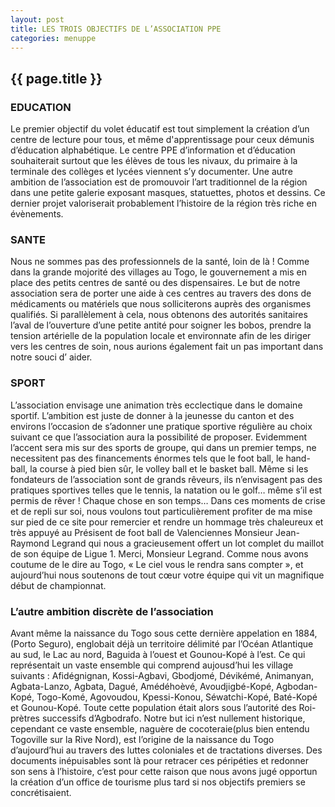 ```yaml
---
layout: post
title: LES TROIS OBJECTIFS DE L’ASSOCIATION PPE
categories: menuppe
---
```


## {{ page.title }}

### EDUCATION


Le  premier objectif du volet éducatif est tout simplement la création d’un centre de lecture pour tous, et même d'apprentissage pour ceux démunis d’éducation alphabétique. Le centre PPE d’information et d’éducation souhaiterait surtout que les élèves de tous les nivaux, du primaire à la terminale des collèges et lycées viennent s’y documenter. Une autre ambition de l’association est de promouvoir l’art traditionnel de la région dans une petite galerie exposant masques, statuettes, photos et dessins. Ce dernier projet valoriserait probablement l’histoire de la région très riche en évènements.


### SANTE

Nous ne sommes pas des professionnels de la santé, loin de là !
Comme dans la grande mojorité des villages au Togo, le gouvernement a mis en place des petits centres de santé ou des dispensaires. Le but de notre association sera de porter une aide à ces centres au travers des dons de médicaments ou matériels que nous solliciterons auprès des organismes qualifiés. Si parallèlement à cela,  nous obtenons des autorités sanitaires l’aval de l’ouverture d’une petite antité pour soigner les bobos, prendre la tension artérielle de la population locale et environnate afin de les diriger vers les centres de soin, nous aurions également fait un pas important dans notre souci d’ aider.

### SPORT

L’association envisage  une animation très ecclectique dans le domaine sportif. L’ambition est juste de donner à la jeunesse du canton et des environs l’occasion de s’adonner une pratique sportive régulière au choix suivant ce que l’association aura la possibilité de proposer. Evidemment l’accent sera mis  sur des sports de groupe, qui dans un premier temps, ne necessitent pas des financements énormes tels que le foot ball, le hand-ball, la course à pied bien sûr, le volley ball et le basket ball. Même si les fondateurs de l’association sont de grands rêveurs, ils n’envisagent pas des pratiques sportives telles que le tennis, la natation ou le golf… même s’il est permis de rêver ! Chaque chose en son temps…
Dans ces moments de crise et de repli sur soi, nous voulons tout particulièrement profiter de ma mise sur pied de ce site pour remercier et rendre un hommage très chaleureux et très appuyé  au Présisent de foot ball de Valenciennes Monsieur Jean-Raymond Legrand qui nous a gracieusement offert un lot complet du maillot de son équipe de Ligue 1. Merci, Monsieur Legrand. Comme nous avons coutume de le dire au Togo, « Le ciel vous le rendra sans compter », et aujourd’hui nous soutenons de tout cœur votre équipe qui vit un magnifique début de championnat.

### L’autre ambition discrète de l’association

Avant même la naissance du Togo sous cette dernière appelation en 1884, (Porto Seguro), englobait déjà un territoire délimité par l’Océan Atlantique au sud, le Lac au nord, Baguida à l’ouest et Gounou-Kopé à l’est. Ce qui représentait un vaste ensemble qui comprend aujousd’hui les village suivants : Afidégnignan, Kossi-Agbavi, Gbodjomé, Dévikémé, Animanyan, Agbata-Lanzo, Agbata, Dagué, Amédéhoèvé, Avoudjigbé-Kopé, Agbodan-Kopé, Togo-Komé, Agovoudou, Kpessi-Konou, Séwatchi-Kopé, Baté-Kopé et Gounou-Kopé. Toute cette population était alors sous l’autorité des Roi-prètres successifs  d’Agbodrafo.
Notre but ici n’est nullement historique, cependant ce vaste ensemble, naguère de cocoteraie(plus bien entendu Togoville sur la Rive Nord), est l’origine de la naissance du Togo d’aujourd’hui au travers des luttes coloniales et de tractations diverses. Des documents inépuisables sont là pour retracer ces péripéties et redonner son sens à l’histoire, c’est pour cette raison que nous avons jugé opportun la création d’un office de tourisme plus tard si nos objectifs premiers se concrétisaient.
